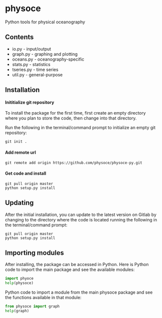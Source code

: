 # physoce

Python tools for physical oceanography

## Contents

* io.py                   - input/output
* graph.py                - graphing and plotting
* oceans.py               - oceanography-specific
* stats.py                - statistics
* tseries.py              - time series
* util.py                 - general-purpose

## Installation

#### Inititialize git repository

To install the package for the first time, first create an empty directory where
you plan to store the code, then change into that directory.

Run the following in the terminal/command prompt to initialize an empty git repository:

```
git init .
```

#### Add remote url

```
git remote add origin https://github.com/physoce/physoce-py.git
```

#### Get code and install

```
git pull origin master
python setup.py install
```

## Updating

After the initial installation, you can update to the latest version on Gitlab
by changing to the directory where the code is located running the following in
the terminal/command prompt:

```
git pull origin master
python setup.py install
```

## Importing modules

After installing, the package can be accessed in Python. Here is Python code to import
the main package and see the available modules:

```python
import phyoce
help(physoce)
```

Python code to import a module from the main physoce package and see the
functions available in that module:

```python
from physoce import graph
help(graph)
```
